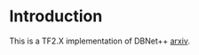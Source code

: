 <!--
 * @Author: Cristiano-3 chunanluo@126.com
 * @Date: 2022-11-29 16:09:19
 * @LastEditors: Cristiano-3 chunanluo@126.com
 * @LastEditTime: 2022-11-29 16:16:56
 * @FilePath: /dbnet_plus/README.md
 * @Description: README
-->
# Introduction

This is a TF2.X implementation of DBNet++ [arxiv](https://arxiv.org/abs/2202.10304).
